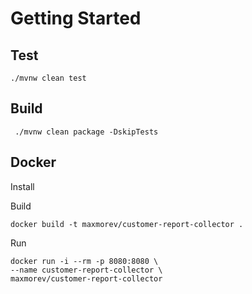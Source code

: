 # Getting Started

## Test
````
./mvnw clean test
````

## Build
````
 ./mvnw clean package -DskipTests 
````

## Docker
Install

Build
````
docker build -t maxmorev/customer-report-collector .
````
Run
````
docker run -i --rm -p 8080:8080 \
--name customer-report-collector \
maxmorev/customer-report-collector
````
